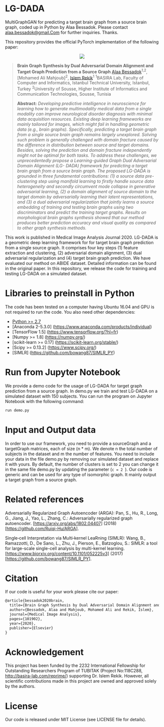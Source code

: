 # LG-DADA
MultiGraphGAN for predicting a target brain graph from a source brain graph, coded up in Python by Alaa Bessadok. Please contact alaa.bessadok@gmail.Com for further inquiries. Thanks. 

This repository provides the official PyTorch implementation of the following paper:

<p align="center">
  <img src="./fig1.png">
</p>


> **Brain Graph Synthesis by Dual Adversarial Domain Alignment and Target Graph Prediction from a Source Graph**
> [Alaa Bessadok](https://github.com/AlaaBessadok)<sup>1,2</sup>, [Mohamed Ali Mahjoub]<sup>2</sup>, [Islem Rekik](https://basira-lab.com/)<sup>1</sup>
> <sup>1</sup>BASIRA Lab, Faculty of Computer and Informatics, Istanbul Technical University, Istanbul, Turkey
> <sup>2</sup>University of Sousse, Higher Institute of Informatics and Communication Technologies, Sousse, Tunisia
>
> **Abstract:** *Developing predictive intelligence in neuroscience for learning how to generate multimodality medical data from a single modality can improve neurological disorder diagnosis with minimal data acquisition resources. Existing deep learning frameworks are mainly tailored for images, which might fail in handling geometric data (e.g., brain graphs). Specifically, predicting a target brain graph from a single source brain graph remains largely unexplored. Solving such problem is generally challenged with domain fracture caused by the difference in distribution between source and target domains. Besides, solving the prediction and domain fracture independently might not be optimal for both tasks. To address these challenges, we unprecedentedly propose a Learning-guided Graph Dual Adversarial Domain Alignment (LG- DADA) framework for predicting a target brain graph from a source brain graph. The proposed LG-DADA is grounded in three fundamental contributions: (1) a source data pre-clustering step using manifold learning to firstly handle source data heterogeneity and secondly circumvent mode collapse in generative adversarial learning, (2) a domain alignment of source domain to the target domain by adversarially learning their latent representations, and (3) a dual adversarial regularization that jointly learns a source embedding of training and testing brain graphs using two discriminators and predict the training target graphs. Results on morphological brain graphs synthesis showed that our method produces better prediction accuracy and visual quality as compared to other graph synthesis methods.*

This work is published in Medical Image Analysis Journal 2020. LG-DADA is a geometric deep learning framework for for target brain graph prediction from a single source graph. It comprises four key steps (1) feature extraction and clustering, (2) adversarial domain alignment, (3) dual adversarial regularization and (4) target brain graph prediction. We have evaluated our method on ABIDE dataset. Detailed information can be found in the original paper. In this repository, we release the code for training and testing LG-DADA on a simulated dataset.

# Libraries to preinstall in Python

The code has been tested on a computer having Ubuntu 16.04 and GPU is not required to run the code. You also need other dependencies:

* [Python >= 2.7](https://www.python.org)
* [Anaconda 2-5.3.0] (https://www.anaconda.com/products/individual)
* [TensorFlow 1.5] (https://www.tensorflow.org/?hl=fr)
* [Numpy >= 1.8] (https://numpy.org/)
* [scikit-learn >= 0.17] (https://scikit-learn.org/stable/)
* [Scipy >= 0.13.2] (https://www.scipy.org/)
* [SIMLR] (https://github.com/bowang87/SIMLR_PY)

# Run from Jupyter Notebook

We provide a demo code for the usage of LG-DADA for target graph prediction from a source graph. In demo.py we train and test LG-DADA on a simulated dataset with 150 subjects. You can run the program on Jupyter Notebook with the following command:

```bash
run demo.py
```

# Input and Output data

In order to use our framework, you need to provide a sourceGraph and a targetGraph matrices, each of size (n * m). We denote n the total number of subjects in the dataset and m the number of features. You need to include your data in the file demo.py by removing our simulated dataset and replace it with yours. By default, the number of clusters is set to 2 you can change it in the same file demo.py by updating the parameter (```c = 2 ```). Our code is generic and can be used for any type of isomorphic graph. It mainly output a target graph from a source graph.

# Related references

Adversarially Regularized Graph Autoencoder (ARGA):
Pan, S., Hu, R., Long, G., Jiang, J., Yao, L., Zhang, C.: Adversarially regularized graph autoencoder. [https://arxiv.org/abs/1802.04407] (2018) [https://github.com/Ruiqi-Hu/ARGA].

Single‐cell Interpretation via Multi‐kernel LeaRning (SIMLR):
Wang, B., Ramazzotti, D., De Sano, L., Zhu, J., Pierson, E., Batzoglou, S.: SIMLR: a tool for large-scale single-cell analysis by multi-kernel learning. [https://www.biorxiv.org/content/10.1101/052225v3] (2017) [https://github.com/bowang87/SIMLR_PY].
# Citation

If our code is useful for your work please cite our paper:

```latex
@article{bessadok2020brain,
  title={Brain Graph Synthesis by Dual Adversarial Domain Alignment and Target Graph Prediction from a Source Graph},
  author={Bessadok, Alaa and Mahjoub, Mohamed Ali and Rekik, Islem},
  journal={Medical Image Analysis},
  pages={101902},
  year={2020},
  publisher={Elsevier}
}
```

# Acknowledgement

This project has been funded by the 2232 International Fellowship for Outstanding Researchers Program of TUBITAK (Project No:118C288, http://basira-lab.com/reprime/) supporting Dr. Islem Rekik. However, all scientific contributions made in this project are owned and approved solely by the authors.

# License
Our code is released under MIT License (see LICENSE file for details).


